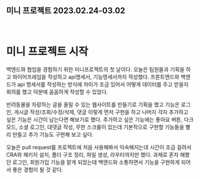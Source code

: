 ## 미니 프로젝트 2023.02.24-03.02

<br />

# 미니 프로젝트 시작

백엔드와 협업을 경험하기 위한 미니프로젝트의 첫 날이다. 오늘은 팀원들과 기획을 하고 와이어프레임을 작성하고 api명세서, 기능명세서까지 작성했다. 프론트엔드와 백엔드가 api 명세서를 작성하는 방식에 차이가 조금 있어서 어떻게 데이터를 주고 받을지 회의를 했고 덕분에 꼼꼼하게 작성할 수 있었다.

반려동물을 자랑하는 글을 올릴 수 있는 웹사이트를 만들기로 기획을 했고 기능은 로그인, 게시글 작성/조회/수정/삭제, 댓글 이렇게 먼저 구현을 하고 나머지 각자 추가하고 싶은 기능은 시간이 남는다면 해보기로 했다. 추가하고 싶은 기능에는 좋아요 버튼, 다크모드, 소셜 로그인, 대댓글 작성, 무한 스크롤이 있는데 기본적으로 구현할 기능들을 빨리 만들고 추가 기능도 구현해 보고 싶다.

오늘은 pull request를 프로젝트에 처음 사용해봐서 익숙해지는데 시간이 조금 걸려서 CRA와 패키지 설치, 폴더 구조 정리, 파일 생성, 라우터까지만 했다. 과제로 혼자 해봤던 로그인, 회원가입 기능을 맡게 되었는데 백엔드와 소통하면서 기능을 구현하게 되어서 좋은 경험이 될 것 같다.
